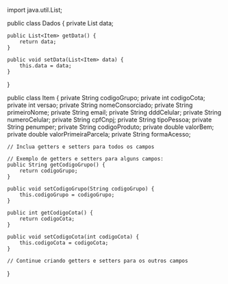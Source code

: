 import java.util.List;

public class Dados {
    private List<Item> data;

    public List<Item> getData() {
        return data;
    }

    public void setData(List<Item> data) {
        this.data = data;
    }
}

public class Item {
    private String codigoGrupo;
    private int codigoCota;
    private int versao;
    private String nomeConsorciado;
    private String primeiroNome;
    private String email;
    private String dddCelular;
    private String numeroCelular;
    private String cpfCnpj;
    private String tipoPessoa;
    private String penumper;
    private String codigoProduto;
    private double valorBem;
    private double valorPrimeiraParcela;
    private String formaAcesso;

    // Inclua getters e setters para todos os campos

    // Exemplo de getters e setters para alguns campos:
    public String getCodigoGrupo() {
        return codigoGrupo;
    }

    public void setCodigoGrupo(String codigoGrupo) {
        this.codigoGrupo = codigoGrupo;
    }

    public int getCodigoCota() {
        return codigoCota;
    }

    public void setCodigoCota(int codigoCota) {
        this.codigoCota = codigoCota;
    }

    // Continue criando getters e setters para os outros campos
}

